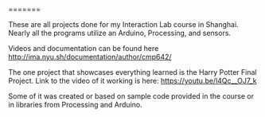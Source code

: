 =======

These are all projects done for my Interaction Lab course in Shanghai. Nearly all the programs utilize an Arduino, Processing, and sensors. 

Videos and documentation can be found here http://ima.nyu.sh/documentation/author/cmp642/

The one project that showcases everything learned is the Harry Potter Final Project.
Link to the video of it working is here: https://youtu.be/l4Qc__OJ7_k

Some of it was created or based on sample code provided in the course or in libraries from Processing and Arduino.

